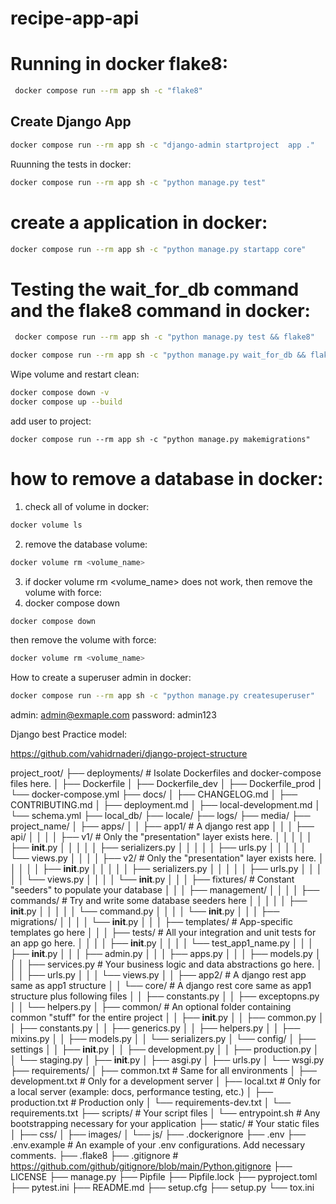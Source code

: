 # recipe-app-api



# Running in docker flake8:

```bash
 docker compose run --rm app sh -c "flake8"
 ```


## Create Django App

```bash
docker compose run --rm app sh -c "django-admin startproject  app ."
```


Ruunning the tests in docker:

```bash
docker compose run --rm app sh -c "python manage.py test"
```



# create a application in docker:

```bash
docker compose run --rm app sh -c "python manage.py startapp core"
```


# Testing the wait_for_db command and the flake8 command in docker:

```bash
 docker compose run --rm app sh -c "python manage.py test && flake8"
```


```bash
docker compose run --rm app sh -c "python manage.py wait_for_db && flake8"
```



 Wipe volume and restart clean:
```bash
docker compose down -v
docker compose up --build
```


add user to project:
```
docker compose run --rm app sh -c "python manage.py makemigrations"
```



# how to remove a database in docker:

1. check all of volume in docker:

```bash
docker volume ls
```

2. remove the database volume:
```bash
docker volume rm <volume_name>
```

3. if docker volume rm <volume_name> does not work, then remove the volume with force:
3. docker compose down

```bash
docker compose down
```

then remove the volume with force:
```bash
docker volume rm <volume_name>
```



How to create a superuser admin in docker:

```bash
docker compose run --rm app sh -c "python manage.py createsuperuser"
```

admin: admin@exmaple.com
password: admin123


Django best Practice model:

https://github.com/vahidrnaderi/django-project-structure


project_root/
├── deployments/                # Isolate Dockerfiles and docker-compose files here.
│   ├── Dockerfile
│   ├── Dockerfile_dev
│   ├── Dockerfile_prod
│   └── docker-compose.yml
├── docs/
│   ├── CHANGELOG.md
│   ├── CONTRIBUTING.md
│   ├── deployment.md
│   ├── local-development.md
│   └── schema.yml
├── local_db/
├── locale/
├── logs/
├── media/
├── project_name/
│   ├── apps/
│   │   ├── app1/               # A django rest app
│   │   │   ├── api/
│   │   │   │   ├── v1/         # Only the "presentation" layer exists here.
│   │   │   │   │   ├── __init__.py
│   │   │   │   │   ├── serializers.py
│   │   │   │   │   ├── urls.py
│   │   │   │   │   └── views.py
│   │   │   │   ├── v2/         # Only the "presentation" layer exists here.
│   │   │   │   │   ├── __init__.py
│   │   │   │   │   ├── serializers.py
│   │   │   │   │   ├── urls.py
│   │   │   │   │   └── views.py
│   │   │   │   └── __init__.py
│   │   │   ├── fixtures/       # Constant "seeders" to populate your database
│   │   │   ├── management/
│   │   │   │   ├── commands/   # Try and write some database seeders here
│   │   │   │   │   ├── __init__.py
│   │   │   │   │   └── command.py
│   │   │   │   └── __init__.py
│   │   │   ├── migrations/
│   │   │   │   └── __init__.py
│   │   │   ├── templates/      # App-specific templates go here
│   │   │   ├── tests/          # All your integration and unit tests for an app go here.
│   │   │   │   ├── __init__.py
│   │   │   │   └── test_app1_name.py
│   │   │   ├── __init__.py
│   │   │   ├── admin.py
│   │   │   ├── apps.py
│   │   │   ├── models.py
│   │   │   ├── services.py     # Your business logic and data abstractions go here.
│   │   │   ├── urls.py
│   │   │   └── views.py
│   │   ├── app2/               # A django rest app same as app1 structure
│   │   └── core/               # A django rest core same as app1 structure plus following files
│   │       ├── constants.py
│   │       ├── exceptopns.py
│   │       └── helpers.py
│   ├── common/                 # An optional folder containing common "stuff" for the entire project
│   │   ├── __init__.py
│   │   ├── common.py
│   │   ├── constants.py
│   │   ├── generics.py
│   │   ├── helpers.py
│   │   ├── mixins.py
│   │   ├── models.py
│   │   └── serializers.py
│   └── config/
│       ├── settings
│       │   ├── __init__.py
│       │   ├── development.py
│       │   ├── production.py
│       │   └── staging.py
│       ├── __init__.py
│       ├── asgi.py
│       ├── urls.py
│       └── wsgi.py
├── requirements/
│   ├── common.txt              # Same for all environments
│   ├── development.txt         # Only for a development server
│   ├── local.txt               # Only for a local server (example: docs, performance testing, etc.)
│   ├── production.txt          # Production only
│   └── requirements-dev.txt
│   └── requirements.txt
├── scripts/                    # Your script files
│   └── entrypoint.sh           # Any bootstrapping necessary for your application
├── static/                     # Your static files
│   ├── css/
│   ├── images/
│   └── js/
├── .dockerignore
├── .env
├── .env.example                # An example of your .env configurations. Add necessary comments.
├── .flake8
├── .gitignore                  # https://github.com/github/gitignore/blob/main/Python.gitignore
├── LICENSE
├── manage.py
├── Pipfile
├── Pipfile.lock
├── pyproject.toml
├── pytest.ini
├── README.md
├── setup.cfg
├── setup.py
└── tox.ini
